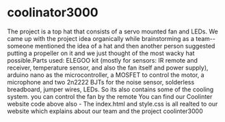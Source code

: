 # coolinator3000 
The project is a top hat that consists of a servo mounted fan and LEDs. We came up with the project idea organically while brainstorming as a team--someone mentioned the idea of a hat and then another person suggested putting a propeller on it and we just thought of the most wacky hat possible.Parts used: ELEGOO kit (mostly for sensors: IR remote and receiver, temperature sensor, and also the fan itself and power supply), arduino nano as the microcontroller, a MOSFET to control the motor, a microphone and two 2n2222 BJTs for the noise sensor, solderless breadboard, jumper wires, LEDs. So its also contains some of the cooling system. you can control the fan by the remote
You can find our Coolinter website code above also - The index.html and style.css is all realted to our website which explains about our team and the project coolinter3000

